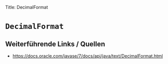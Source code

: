 Title: DecimalFormat

# ```DecimalFormat```

## Weiterführende Links / Quellen

- https://docs.oracle.com/javase/7/docs/api/java/text/DecimalFormat.html
